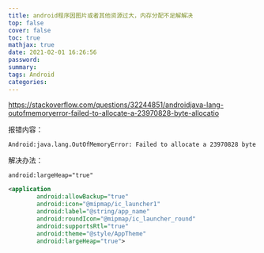 ```yaml
---
title: android程序因图片或者其他资源过大，内存分配不足解解决
top: false
cover: false
toc: true
mathjax: true
date: 2021-02-01 16:26:56
password:
summary:
tags: Android
categories:
---
```


https://stackoverflow.com/questions/32244851/androidjava-lang-outofmemoryerror-failed-to-allocate-a-23970828-byte-allocatio

报错内容：

```bash
Android:java.lang.OutOfMemoryError: Failed to allocate a 23970828 byte allocation with 2097152 free bytes and 2MB until OOM
```

解决办法：

`android:largeHeap="true"`

```xml
<application
        android:allowBackup="true"
        android:icon="@mipmap/ic_launcher1"
        android:label="@string/app_name"
        android:roundIcon="@mipmap/ic_launcher_round"
        android:supportsRtl="true"
        android:theme="@style/AppTheme"
        android:largeHeap="true">
```

